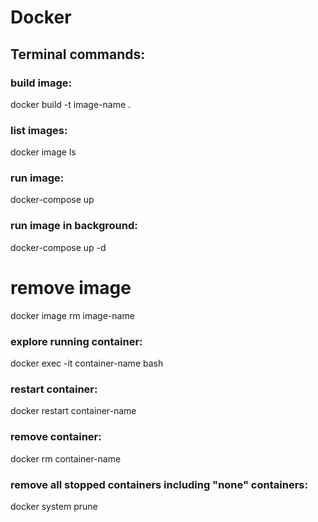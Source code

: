 # Docker

## Terminal commands:

### build image: 
docker build -t image-name .

### list images: 
docker image ls

### run image: 
docker-compose up 

### run image in background: 
docker-compose up -d 

# remove image 
docker image rm image-name

### explore running container: 
docker exec -it container-name bash 

### restart container: 
docker restart container-name 

### remove container: 
docker rm container-name 

### remove all stopped containers including "none" containers: 
docker system prune
